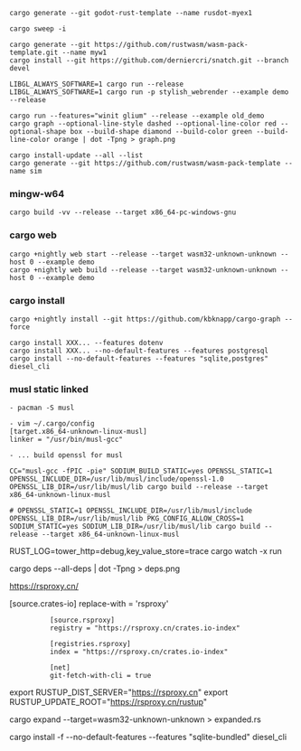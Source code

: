
    cargo generate --git godot-rust-template --name rusdot-myex1

    cargo sweep -i

    cargo generate --git https://github.com/rustwasm/wasm-pack-template.git --name myw1
    cargo install --git https://github.com/derniercri/snatch.git --branch devel

    LIBGL_ALWAYS_SOFTWARE=1 cargo run --release
    LIBGL_ALWAYS_SOFTWARE=1 cargo run -p stylish_webrender --example demo --release

    cargo run --features="winit glium" --release --example old_demo
    cargo graph --optional-line-style dashed --optional-line-color red --optional-shape box --build-shape diamond --build-color green --build-line-color orange | dot -Tpng > graph.png

    cargo install-update --all --list
    cargo generate --git https://github.com/rustwasm/wasm-pack-template --name sim

### mingw-w64

    cargo build -vv --release --target x86_64-pc-windows-gnu

### cargo web

    cargo +nightly web start --release --target wasm32-unknown-unknown --host 0 --example demo
    cargo +nightly web build --release --target wasm32-unknown-unknown --host 0 --example demo

### cargo install

    cargo +nightly install --git https://github.com/kbknapp/cargo-graph --force

    cargo install XXX... --features dotenv
    cargo install XXX... --no-default-features --features postgresql
    cargo install --no-default-features --features "sqlite,postgres"  diesel_cli

### musl static linked

    - pacman -S musl

    - vim ~/.cargo/config
    [target.x86_64-unknown-linux-musl]
    linker = "/usr/bin/musl-gcc"

    - ... build openssl for musl

    CC="musl-gcc -fPIC -pie" SODIUM_BUILD_STATIC=yes OPENSSL_STATIC=1 OPENSSL_INCLUDE_DIR=/usr/lib/musl/include/openssl-1.0 OPENSSL_LIB_DIR=/usr/lib/musl/lib cargo build --release --target x86_64-unknown-linux-musl

    # OPENSSL_STATIC=1 OPENSSL_INCLUDE_DIR=/usr/lib/musl/include OPENSSL_LIB_DIR=/usr/lib/musl/lib PKG_CONFIG_ALLOW_CROSS=1 SODIUM_STATIC=yes SODIUM_LIB_DIR=/usr/lib/musl/lib cargo build --release --target x86_64-unknown-linux-musl



RUST_LOG=tower_http=debug,key_value_store=trace  cargo watch -x run

cargo deps --all-deps | dot -Tpng > deps.png

https://rsproxy.cn/

[source.crates-io]
              replace-with = 'rsproxy'

              [source.rsproxy]
              registry = "https://rsproxy.cn/crates.io-index"

              [registries.rsproxy]
              index = "https://rsproxy.cn/crates.io-index"

              [net]
              git-fetch-with-cli = true


export RUSTUP_DIST_SERVER="https://rsproxy.cn"
              export RUSTUP_UPDATE_ROOT="https://rsproxy.cn/rustup"

cargo expand --target=wasm32-unknown-unknown > expanded.rs


cargo install -f --no-default-features --features "sqlite-bundled"  diesel_cli
